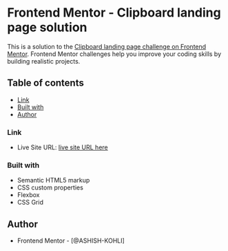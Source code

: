 # Frontend Mentor - Clipboard landing page solution

This is a solution to the [Clipboard landing page challenge on Frontend Mentor](https://www.frontendmentor.io/challenges/clipboard-landing-page-5cc9bccd6c4c91111378ecb9). Frontend Mentor challenges help you improve your coding skills by building realistic projects. 

## Table of contents

  - [Link](#link)
   - [Built with](#built-with)
   - [Author](#author)



### Link

- Live Site URL: [live site URL here](https://ashish-kohli.github.io/Clipboard-landing-page/)


### Built with

- Semantic HTML5 markup
- CSS custom properties
- Flexbox
- CSS Grid


## Author

- Frontend Mentor - [@ASHISH-KOHLI]

